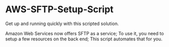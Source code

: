 # AWS-SFTP-Setup-Script

Get up and running quickly with this scripted solution.

Amazon Web Services now offers SFTP as a service; To use it, you need to setup a few resources on the back end; This script automates that for you.


